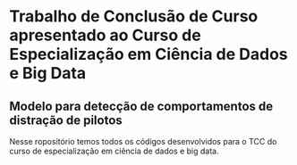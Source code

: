 # Trabalho de Conclusão de Curso apresentado ao Curso de Especialização em Ciência de Dados e Big Data
## Modelo para detecção de comportamentos de distração de pilotos

Nesse ropositório temos todos os códigos desenvolvidos para o TCC do curso de especialização em ciência de dados e big data.
